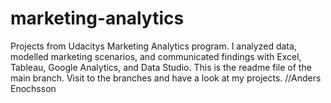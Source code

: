# marketing-analytics
Projects from Udacitys Marketing Analytics program. 
I analyzed data, modelled marketing scenarios, and communicated findings with Excel, Tableau, Google Analytics, and Data Studio. 
This is the readme file of the main branch. Visit to the branches and have a look at my projects. 
//Anders Enochsson
